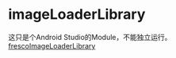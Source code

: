 # imageLoaderLibrary
这只是个Android Studio的Module，不能独立运行。
[frescoImageLoaderLibrary](https://github.com/niyueming/imageLoaderLibrary.git)
